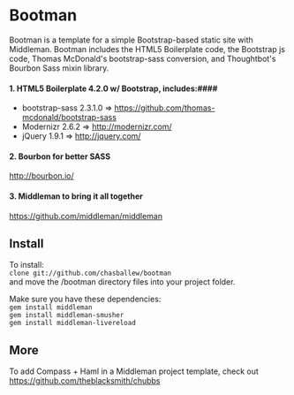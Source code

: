 # Bootman

Bootman is a template for a simple Bootstrap-based static site with Middleman. Bootman includes the HTML5 Boilerplate code, the Bootstrap js code, Thomas McDonald's bootstrap-sass conversion, and Thoughtbot's Bourbon Sass mixin library.


#### 1. HTML5 Boilerplate 4.2.0 w/ Bootstrap, includes:####
*  bootstrap-sass 2.3.1.0 => <https://github.com/thomas-mcdonald/bootstrap-sass>
*  Modernizr 2.6.2 => <http://modernizr.com/>
*  jQuery 1.9.1 => <http://jquery.com/>

#### 2. Bourbon for better SASS
<http://bourbon.io/>

#### 3. Middleman to bring it all together
<https://github.com/middleman/middleman>

Install
-------
To install:  
```clone git://github.com/chasballew/bootman```  
and move the /bootman directory files into your project folder.

Make sure you have these dependencies:  
```gem install middleman```  
```gem install middleman-smusher```  
```gem install middleman-livereload```

More
----
To add Compass + Haml in a Middleman project template, check out <https://github.com/theblacksmith/chubbs>


